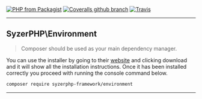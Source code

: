 [![PHP from Packagist](https://img.shields.io/packagist/php-v/syzerphp-framework/environment.svg?style=flat-square)](https://github.com/SyzerPHP/Environment) [![Coveralls github branch](https://img.shields.io/coveralls/github/SyzerPHP/Environment/master.svg?style=flat-square)](https://coveralls.io/github/SyzerPHP/Environment?branch=master) [![Travis](https://img.shields.io/travis/SyzerPHP/Environment.svg?style=flat-square)](https://travis-ci.org/SyzerPHP/Environment) 

---------------------
## SyzerPHP\Environment

> Composer should be used as your main dependency manager.

You can use the installer by going to their [website](https://getcomposer.org/) and clicking download and it will show all the installation instructions. Once it has been installed correctly you proceed with running the console command below.

```sh
composer require syzerphp-framework/environment
```

---------------------

